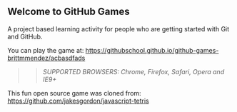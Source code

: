 ## Welcome to GitHub Games

A project based learning activity for people who are getting started with Git and GitHub.

You can play the game at: https://githubschool.github.io/github-games-brittmmendez/acbasdfads

>> _*SUPPORTED BROWSERS*: Chrome, Firefox, Safari, Opera and IE9+_

This fun open source game was cloned from: https://github.com/jakesgordon/javascript-tetris
